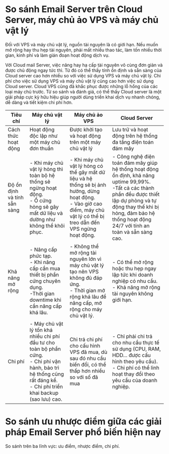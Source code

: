 # So sánh Email Server trên Cloud Server, máy chủ ảo VPS và máy chủ vật lý

Đối với VPS và máy chủ vật lý, nguồn tài nguyên là có giới hạn. Nếu muốn mở rộng hay thu hẹp tài nguyên, phải mất nhiều thao tác, làm tốn nhiều thời gian, kinh phí và làm gián đoạn hoạt động dịch vụ. 

Với Cloud mail Server, việc nâng hay hạ cấp tài nguyên vô cùng đơn giản và được chủ động ngay tức thì. Từ đó có thể thấy tính ổn định và sẵn sàng của Cloud server cao hơn nhiều so với việc sử dụng VPS và máy chủ vật lý. Chi phí cho việc sử dụng VPS và máy chủ vật lý cũng cao hơn việc sử dụng Cloud server. Cloud VPS cũng đã khắc phục được những lỗ hổng của các loại máy chủ trước. Từ so sánh và đánh giá, có thể thấy Cloud server là một giải pháp cực kỳ hữu hiệu giúp người dùng triển khai dịch vụ nhanh chóng, dễ dàng và tiết kiệm chi phí hơn.

| Tiêu chí | Máy chủ vật lý | Máy chủ ảo VPS | Cloud Server |
|---|---|---|---|
| Cách thức hoạt động | Hoạt động độc lập như một máy chủ đơn thuần | Được khởi tạo và hoạt động trên một máy chủ vật lý | Lưu trữ và hoạt động trên hệ thống đa tầng điện toán đám mây|
| Độ ổn định và tính sẵn sàng | - Khi máy chủ vật lý hỏng thì toàn bộ hệ thống sẽ ngừng hoạt động.</br> - Ổ cứng hỏng sẽ gây mất dữ liệu và dường như không thể khôi phục. | - Khi máy chủ vật lý hỏng có thể gây mất dữ liệu và hệ thống sẽ bị ảnh hưởng, dừng hoạt động.</br> - Vào giờ cao điểm, máy chủ vật lý có thể bị treo dẫn đến VPS ngừng hoạt động. | - Công nghệ điện toán đám mây giúp hệ thống hoạt động ổn định, khả năng uptime 99,99%. </br> -Tất cả các thành phần đều được thiết lập dự phòng và tự động thay thế khi bị hỏng, đảm bảo hệ thống hoạt động 24/7 với tính an toàn và sẵn sàng cao. |
| Khả năng mở rộng | - Nâng cấp phức tạp.</br> - Khi nâng cấp cần mua thiết bị phần cứng chuyên dụng. </br> -Thời gian downtime khi cần nâng cấp khá lâu. | - Không thể mở rộng tài nguyên lớn vì máy chủ vật lý tạo nên VPS không đủ đáp ứng.</br> - Thời gian mở rộng khá lâu để nâng cấp, mở rộng cho máy chủ vật lý. | - Có thể mở rộng hoặc thu hẹp ngay lập tức khi doanh nghiệp có nhu cầu. </br> - Khả năng mở rộng tài nguyên không giới hạn. |
| Chi phí | - Máy chủ vật lý tốn khá nhiều chi phí đầu tư cho toàn bộ phần cứng.</br> - Chi phí vận hành, bảo trì hệ thống cũng rất đáng kể.</br> - Chi phí triển khai backup (sao lưu) cao. | Chi trả chi phí cho cấu hình VPS đã mua, dù sau đó nhu cầu biến đổi, có thể thấp hơn nhiều so với số đã mua | - Chỉ phải chi trả cho nhu cầu thực tế sử dụng (CPU, RAM, HDD… được cấu hình theo yêu cầu).</br> - Chi phí có thể linh hoạt thay đổi theo yêu cầu của doanh nghiệp.|

# So sánh ưu nhược điểm giữa các giải pháp Email Server phổ biến hiện nay

So sánh trên ba lĩnh vực: ưu điểm, nhược điểm, chi phí. 
